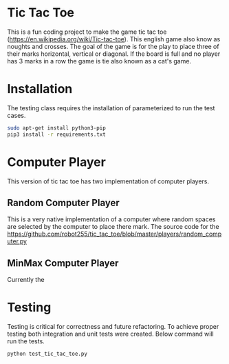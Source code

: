 # Tic Tac Toe 
This is a fun coding project to make the game tic tac toe (https://en.wikipedia.org/wiki/Tic-tac-toe). This english game 
also know as noughts and crosses. The goal of the game is for the play to place three of their marks horizontal, vertical
or diagonal. If the board is full and no player has 3 marks in a row the game is tie also known as a cat's game. 
 
# Installation
The testing class requires the installation of parameterized to run the test cases.
 ```bash
sudo apt-get install python3-pip
pip3 install -r requirements.txt
```
 
 # Computer Player
This version of tic tac toe has two implementation of computer players. 

## Random Computer Player
This is a very native implementation of a computer where random spaces are selected by the computer to place there mark. 
The source code for the https://github.com/robot255/tic_tac_toe/blob/master/players/random_computer.py
  
## MinMax Computer Player
Currently the 
  
 
 # Testing 
Testing is critical for correctness and future refactoring. To achieve proper testing both integration and unit tests 
were created. Below command will run the tests.

 ```bash
python test_tic_tac_toe.py
```



